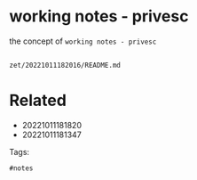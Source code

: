 # working notes - privesc

the concept of `working notes - privesc`

```
```

` zet/20221011182016/README.md `

# Related

- 20221011181820
- 20221011181347

Tags:

    #notes
